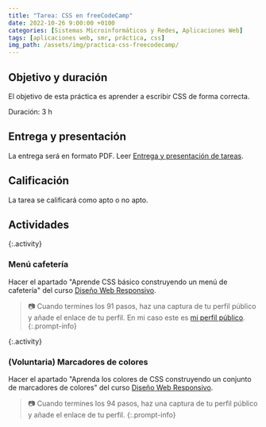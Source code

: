 ```yaml
---
title: "Tarea: CSS en freeCodeCamp"
date: 2022-10-26 9:00:00 +0100
categories: [Sistemas Microinformáticos y Redes, Aplicaciones Web]
tags: [aplicaciones web, smr, práctica, css]
img_path: /assets/img/practica-css-freecodecamp/
---
```


## Objetivo y duración

El objetivo de esta práctica es aprender a escribir CSS de forma correcta.

Duración: 3 h

## Entrega y presentación

La entrega será en formato PDF. Leer [Entrega y presentación de tareas](/posts/entrega-presentacion-tareas/).

## Calificación

La tarea se calificará como apto o no apto.

## Actividades

{:.activity}
### Menú cafetería

Hacer el apartado "Aprende CSS básico construyendo un menú de cafetería" del curso [Diseño Web Responsivo](https://www.freecodecamp.org/espanol/learn/2022/responsive-web-design/).

> 📷 Cuando termines los 91 pasos, haz una captura de tu perfil público y añade el enlace de tu perfil. En mi caso este es [mi perfil público](https://www.freecodecamp.org/fccbc40f106-3a04-422a-afc3-e806f616be0b).
{:.prompt-info}

{:.activity}
### (Voluntaria) Marcadores de colores

Hacer el apartado "Aprenda los colores de CSS construyendo un conjunto de marcadores de colores" del curso [Diseño Web Responsivo](https://www.freecodecamp.org/espanol/learn/2022/responsive-web-design/).

> 📷 Cuando termines los 94 pasos, haz una captura de tu perfil público y añade el enlace de tu perfil.
{:.prompt-info}
